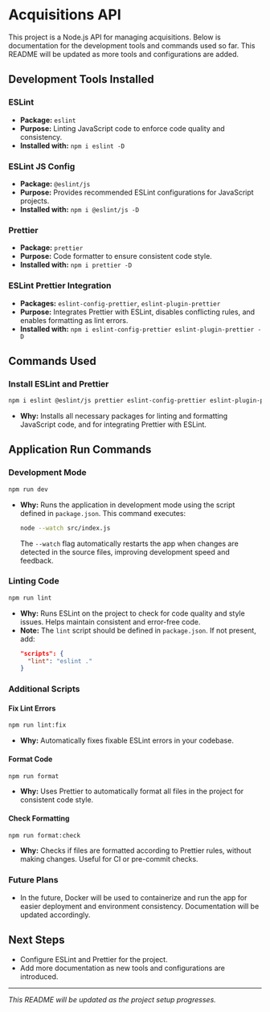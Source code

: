 # Acquisitions API

This project is a Node.js API for managing acquisitions. Below is documentation for the development tools and commands used so far. This README will be updated as more tools and configurations are added.

## Development Tools Installed

### ESLint

- **Package:** `eslint`
- **Purpose:** Linting JavaScript code to enforce code quality and consistency.
- **Installed with:** `npm i eslint -D`

### ESLint JS Config

- **Package:** `@eslint/js`
- **Purpose:** Provides recommended ESLint configurations for JavaScript projects.
- **Installed with:** `npm i @eslint/js -D`

### Prettier

- **Package:** `prettier`
- **Purpose:** Code formatter to ensure consistent code style.
- **Installed with:** `npm i prettier -D`

### ESLint Prettier Integration

- **Packages:** `eslint-config-prettier`, `eslint-plugin-prettier`
- **Purpose:** Integrates Prettier with ESLint, disables conflicting rules, and enables formatting as lint errors.
- **Installed with:** `npm i eslint-config-prettier eslint-plugin-prettier -D`

## Commands Used

### Install ESLint and Prettier

```bash
npm i eslint @eslint/js prettier eslint-config-prettier eslint-plugin-prettier -D
```

- **Why:** Installs all necessary packages for linting and formatting JavaScript code, and for integrating Prettier with ESLint.

## Application Run Commands

### Development Mode

```bash
npm run dev
```

- **Why:** Runs the application in development mode using the script defined in `package.json`. This command executes:
  ```bash
  node --watch src/index.js
  ```
  The `--watch` flag automatically restarts the app when changes are detected in the source files, improving development speed and feedback.

### Linting Code

```bash
npm run lint
```

- **Why:** Runs ESLint on the project to check for code quality and style issues. Helps maintain consistent and error-free code.
- **Note:** The `lint` script should be defined in `package.json`. If not present, add:
  ```json
  "scripts": {
    "lint": "eslint ."
  }
  ```

### Additional Scripts

#### Fix Lint Errors

```bash
npm run lint:fix
```

- **Why:** Automatically fixes fixable ESLint errors in your codebase.

#### Format Code

```bash
npm run format
```

- **Why:** Uses Prettier to automatically format all files in the project for consistent code style.

#### Check Formatting

```bash
npm run format:check
```

- **Why:** Checks if files are formatted according to Prettier rules, without making changes. Useful for CI or pre-commit checks.

### Future Plans

- In the future, Docker will be used to containerize and run the app for easier deployment and environment consistency. Documentation will be updated accordingly.

## Next Steps

- Configure ESLint and Prettier for the project.
- Add more documentation as new tools and configurations are introduced.

---

_This README will be updated as the project setup progresses._
